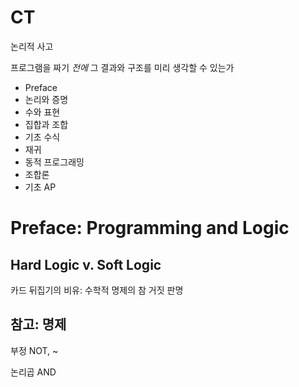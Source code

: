 # CT

논리적 사고

프로그램을 짜기 *전에* 그 결과와 구조를 미리 생각할 수 있는가



* Preface
* 논리와 증명
* 수와 표현
* 집합과 조합
* 기초 수식
* 재귀
* 동적 프로그래밍
* 조합론
* 기초 AP



# Preface: Programming and Logic

## Hard Logic v. Soft Logic

카드 뒤집기의 비유: 수학적 명제의 참 거짓 판명



## 참고: 명제

부정 NOT, ~

논리곱 AND

